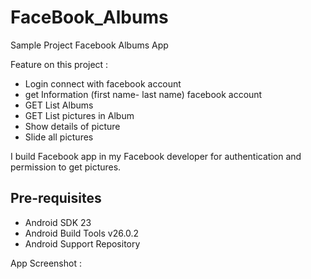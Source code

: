 # FaceBook_Albums

Sample Project Facebook Albums App

Feature on this project :

- Login connect with facebook  account
- get Information (first name- last name) facebook account
- GET List Albums
- GET List pictures in Album
- Show details of picture 
- Slide all pictures

I build Facebook app in my Facebook developer for authentication and  permission to get pictures.

Pre-requisites
--------------

- Android SDK 23
- Android Build Tools v26.0.2
- Android Support Repository

App Screenshot :


</p>
